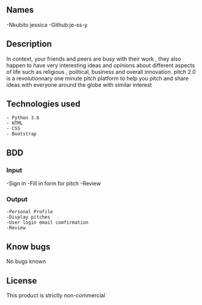 ## Names 
 -Nkubito jessica
 -Github:je-ss-y

## Description
In context, your friends and peers are busy with their work , they also happen to have very interesting ideas and opinions about different aspects of life such as religious , political, business and overall innovation. pitch 2.0 is a revolutionnary one minute pitch platform to help you pitch and share ideas with everyone around the globe with similar interest

## Technologies used
    - Python 3.6
    - HTML
    - CSS
    - Bootstrap


## BDD
### Input

   -Sign in 
   -Fill in form for pitch
   -Review

### Output

    -Personal Profile
    -Display pitches
    -User login email comfirmation
    -Review




## Know bugs
 No bugs known


 ## License

 This product is strictly non-commercial